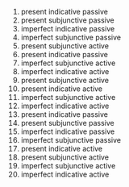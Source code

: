 1. present indicative passive
2. present subjunctive passive
3. imperfect indicative passive
4. imperfect subjunctive passive
5. present subjunctive active
6. present indicative passive
7. imperfect subjunctive active
8. imperfect indicative active
9. present subjunctive active
10. present indicative active
11. imperfect subjunctive active
12. imperfect indicative active
13. present indicative passive
14. present subjunctive passive
15. imperfect indicative passive
16. imperfect subjunctive passive
17. present indicative active
18. present subjunctive active
19. imperfect subjunctive active
20. imperfect indicative active
